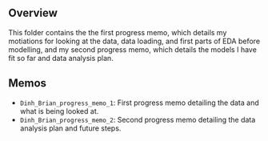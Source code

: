 ## Overview

This folder contains the the first progress memo, which details my motiations for looking at the data, data loading, and first parts of EDA before modelling, and my second progress memo, which details the models I have fit so far and data analysis plan.

## Memos

- `Dinh_Brian_progress_memo_1`: First progress memo detailing the data and what is being looked at.
- `Dinh_Brian_progress_memo_2`: Second progress memo detailing the data analysis plan and future steps.